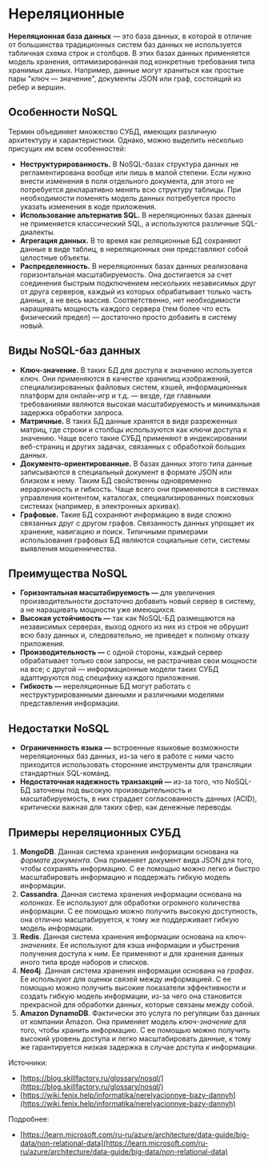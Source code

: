 # Нереляционные

**Нереляционная база данных** — это база данных, в которой в отличие от большинства традиционных систем баз данных не используется табличная схема строк и столбцов. В этих базах данных применяется модель хранения, оптимизированная под конкретные требования типа хранимых данных. Например, данные могут храниться как простые пары "ключ — значение", документы JSON или граф, состоящий из ребер и вершин.

## Особенности NoSQL <a href="#osobennosti-nosql" id="osobennosti-nosql"></a>

Термин объединяет множество СУБД, имеющих различную архитектуру и характеристики. Однако, можно выделить несколько присущих им всем особенностей:

* **Неструктурированность.** В NoSQL-базах структура данных не регламентирована вообще или лишь в малой степени. Если нужно внести изменения в поля отдельного документа, для этого не потребуется декларативно менять всю структуру таблицы. При необходимости поменять модель данных потребуется просто указать изменения в коде приложения.
* **Использование альтернатив SQL.** В нереляционных базах данных не применяется классический SQL, а используются различные SQL-диалекты.
* **Агрегация данных.** В то время как реляционные БД сохраняют данные в виде таблиц, в нереляционных они представляют собой целостные объекты.&#x20;
* **Распределенность.** В нереляционных базах данных реализована горизонтальная масштабируемость. Она достигается за счет соединения быстрым подключением нескольких независимых друг от друга серверов, каждый из которых обрабатывает только часть данных, а не весь массив. Соответственно, нет необходимости наращивать мощность каждого сервера (тем более что есть физический предел) — достаточно просто добавить в систему новый.

## Виды NoSQL-баз данных <a href="#vidy-nosqlbaz-dannykh" id="vidy-nosqlbaz-dannykh"></a>

* **Ключ-значение.** В таких БД для доступа к значению используется ключ. Они применяются в качестве хранилищ изображений, специализированных файловых систем, кэшей, информационных платформ для онлайн-игр и т.д. — везде, где главными требованиями являются высокая масштабируемость и минимальная задержка обработки запроса.
* **Матричные.** В таких БД данные хранятся в виде разреженных матриц, где строки и столбцы используются как ключи доступа к значению. Чаще всего такие СУБД применяют в индексировании веб-страниц и других задачах, связанных с обработкой больших данных.
* **Документо-ориентированные.** В базах данных этого типа данные записываются в специальный документ в формате JSON или близком к нему. Таким БД свойственны одновременно иерархичность и гибкость. Чаще всего они применяются в системах управления контентом, каталогах, специализированных поисковых системах (например, в электронных архивах).
* **Графовые.** Такие БД сохраняют информацию в виде сложно связанных друг с другом графов. Связанность данных упрощает их хранение, навигацию и поиск. Типичными примерами использования графовых БД являются социальные сети, системы выявления мошенничества.

## Преимущества NoSQL <a href="#preimushestva-nosql" id="preimushestva-nosql"></a>

* **Горизонтальная масштабируемость —** для увеличения производительности достаточно добавить новый сервер в систему, а не наращивать мощности уже имеющихся.
* **Высокая устойчивость —** так как NoSQL-БД размещаются на независимых серверах, выход одного из них из строя не обрушит всю базу данных и, следовательно, не приведет к полному отказу приложения.
* **Производительность —** с одной стороны, каждый сервер обрабатывает только свои запросы, не растрачивая свои мощности на все; с другой — информационные модели таких СУБД адаптируются под специфику каждого приложения.
* **Гибкость —** нереляционные БД могут работать с неструктурированными данными и различными моделями представления информации.

## Недостатки NoSQL <a href="#nedostatki-nosql" id="nedostatki-nosql"></a>

* **Ограниченность языка —** встроенные языковые возможности нереляционных баз данных, из-за чего в работе с ними часто приходится использовать сторонние инструменты для трансляции стандартных SQL-команд.
* **Недостаточная надежность транзакций —** из-за того, что NoSQL-БД заточены под высокую производительность и масштабируемость, в них страдает согласованность данных (ACID), критически важная для таких сфер, как денежные переводы.

## Примеры нереляционных СУБД

1. **MongoDB**. Данная система хранения информации основана на _формате документа_. Она применяет документ вида JSON для того, чтобы сохранять информацию. С ее помощью можно легко и быстро масштабировать информацию и поддержать гибкую модель информации.&#x20;
2. **Cassandra**. Данная система хранения информации основана на _колонках_. Ее используют для обработки огромного количества информации. С ее помощью можно получить высокую доступность, она отлично масштабируется, к тому же поддерживает гибкую модель информации.&#x20;
3. **Redis**. Данная система хранения информации основана на _ключ-значениях_. Ее используют для кэша информации и убыстрения получения доступа к ним. Ее применяют и для хранения данных иного типа вроде наборов и списков. &#x20;
4. **Neo4j**. Данная система хранения информации основана на _графах_. Ее используют для оценки связей между информацией. С ее помощью можно получить высокие показатели эффективности и создать гибкую модель информации, из-за чего она становится прекрасной для обработки данных, которые связаны между собой.&#x20;
5. **Amazon DynamoDB**. Фактически это услуга по регуляции баз данных от компании Amazon. Она применяет модель _ключ-значение_ для того, чтобы хранить информацию. С ее помощью можно получить высокий уровень доступа и легко масштабировать данные, к тому же гарантируется низкая задержка в случае доступа к информации.&#x20;







Источники:&#x20;

* [https://blog.skillfactory.ru/glossary/nosql/](https://blog.skillfactory.ru/glossary/nosql/)
* [https://wiki.fenix.help/informatika/nerelyacionnye-bazy-dannyh](https://wiki.fenix.help/informatika/nerelyacionnye-bazy-dannyh)

Подробнее:&#x20;

* [https://learn.microsoft.com/ru-ru/azure/architecture/data-guide/big-data/non-relational-data](https://learn.microsoft.com/ru-ru/azure/architecture/data-guide/big-data/non-relational-data)

